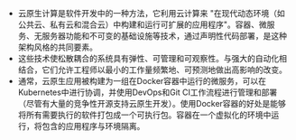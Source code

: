 - 云原生计算是软件开发中的一种方法，它利用云计算来 "在现代动态环境（如公共云、私有云和混合云）中构建和运行可扩展的应用程序"。容器、微服务、无服务器功能和不可变的基础设施等技术，通过声明性代码部署，是这种架构风格的共同要素。
- 这些技术使松散耦合的系统具有弹性、可管理和可观察性。与强大的自动化相结合，它们允许工程师以最小的工作量频繁地、可预测地做出高影响的改变。
- 通常，云原生应用被构建为一组在Docker容器中运行的微服务，可以在Kubernetes中进行协调，并使用DevOps和Git CI工作流程进行管理和部署（尽管有大量的竞争性开源支持云原生开发）。使用Docker容器的好处是能够将所有需要执行的软件打包成一个可执行包。容器在一个虚拟化的环境中运行，将包含的应用程序与环境隔离。